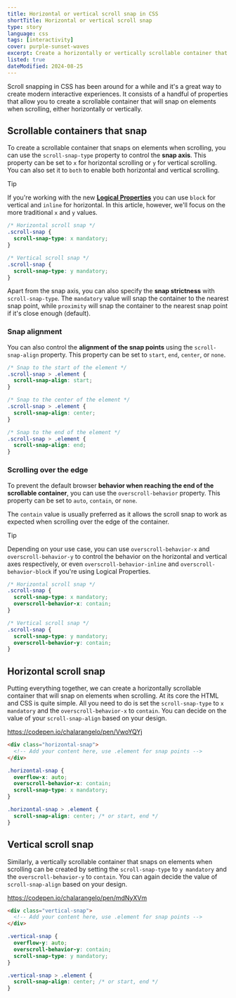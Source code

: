 ```yaml
---
title: Horizontal or vertical scroll snap in CSS
shortTitle: Horizontal or vertical scroll snap
type: story
language: css
tags: [interactivity]
cover: purple-sunset-waves
excerpt: Create a horizontally or vertically scrollable container that will snap on elements when scrolling.
listed: true
dateModified: 2024-08-25
---
```


Scroll snapping in CSS has been around for a while and it's a great way to create modern interactive experiences. It consists of a handful of properties that allow you to create a scrollable container that will snap on elements when scrolling, either horizontally or vertically.

## Scrollable containers that snap

To create a scrollable container that snaps on elements when scrolling, you can use the `scroll-snap-type` property to control the **snap axis**. This property can be set to `x` for horizontal scrolling or `y` for vertical scrolling. You can also set it to `both` to enable both horizontal and vertical scrolling.

> [!TIP]
>
> If you're working with the new [**Logical Properties**](https://developer.mozilla.org/en-US/docs/Web/CSS/CSS_Logical_Properties) you can use `block` for vertical and `inline` for horizontal. In this article, however, we'll focus on the more traditional `x` and `y` values.

```css
/* Horizontal scroll snap */
.scroll-snap {
  scroll-snap-type: x mandatory;
}

/* Vertical scroll snap */
.scroll-snap {
  scroll-snap-type: y mandatory;
}
```

Apart from the snap axis, you can also specify the **snap strictness** with `scroll-snap-type`. The `mandatory` value will snap the container to the nearest snap point, while `proximity` will snap the container to the nearest snap point if it's close enough (default).

### Snap alignment

You can also control the **alignment of the snap points** using the `scroll-snap-align` property. This property can be set to `start`, `end`, `center`, or `none`.

```css
/* Snap to the start of the element */
.scroll-snap > .element {
  scroll-snap-align: start;
}

/* Snap to the center of the element */
.scroll-snap > .element {
  scroll-snap-align: center;
}

/* Snap to the end of the element */
.scroll-snap > .element {
  scroll-snap-align: end;
}
```

### Scrolling over the edge

To prevent the default browser **behavior when reaching the end of the scrollable container**, you can use the `overscroll-behavior` property. This property can be set to `auto`, `contain`, or `none`.

The `contain` value is usually preferred as it allows the scroll snap to work as expected when scrolling over the edge of the container.

> [!TIP]
>
> Depending on your use case, you can use `overscroll-behavior-x` and `overscroll-behavior-y` to control the behavior on the horizontal and vertical axes respectively, or even `overscroll-behavior-inline` and `overscroll-behavior-block` if you're using Logical Properties.

```css
/* Horizontal scroll snap */
.scroll-snap {
  scroll-snap-type: x mandatory;
  overscroll-behavior-x: contain;
}

/* Vertical scroll snap */
.scroll-snap {
  scroll-snap-type: y mandatory;
  overscroll-behavior-y: contain;
}
```

## Horizontal scroll snap

Putting everything together, we can create a horizontally scrollable container that will snap on elements when scrolling. At its core the HTML and CSS is quite simple. All you need to do is set the `scroll-snap-type` to `x mandatory` and the `overscroll-behavior-x` to `contain`. You can decide on the value of your `scroll-snap-align` based on your design.

https://codepen.io/chalarangelo/pen/VwoYQYj

```html
<div class="horizontal-snap">
  <!-- Add your content here, use .element for snap points -->
</div>
```

```css
.horizontal-snap {
  overflow-x: auto;
  overscroll-behavior-x: contain;
  scroll-snap-type: x mandatory;
}

.horizontal-snap > .element {
  scroll-snap-align: center; /* or start, end */
}
```

## Vertical scroll snap

Similarly, a vertically scrollable container that snaps on elements when scrolling can be created by setting the `scroll-snap-type` to `y mandatory` and the `overscroll-behavior-y` to `contain`. You can again decide the value of `scroll-snap-align` based on your design.

https://codepen.io/chalarangelo/pen/mdNyXVm

```html
<div class="vertical-snap">
  <!-- Add your content here, use .element for snap points -->
</div>
```

```css
.vertical-snap {
  overflow-y: auto;
  overscroll-behavior-y: contain;
  scroll-snap-type: y mandatory;
}

.vertical-snap > .element {
  scroll-snap-align: center; /* or start, end */
}
```
